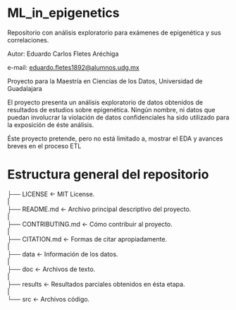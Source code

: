 # ML_in_epigenetics
Repositorio con análisis exploratorio para exámenes de epigenética y sus correlaciones. 

Autor: Eduardo Carlos Fletes Aréchiga

e-mail: eduardo.fletes1892@alumnos.udg.mx

Proyecto para la Maestría en Ciencias de los Datos, Universidad de Guadalajara

El proyecto presenta un análisis exploratorio de datos obtenidos de resultados de estudios sobre epigenética.
Ningún nombre, ni datos que puedan involucrar la violación de datos confidenciales ha sido utilizado para la exposición de éste análisis.

Éste proyecto pretende, pero no está limitado a, mostrar el EDA y avances breves en el proceso ETL

# Estructura general del repositorio

├── LICENSE           <- MIT License.  
|  
├── README.md         <- Archivo principal descriptivo del proyecto.  
|  
├── CONTRIBUTING.md   <- Cómo contribuir al proyecto.  
|  
├── CITATION.md       <- Formas de citar apropiadamente.  
|  
├── data              <- Información de los datos.  
|  
├── doc               <- Archivos de texto.  
|  
├── results           <- Resultados parciales obtenidos en ésta etapa.  
|  
└── src               <- Archivos código.  
